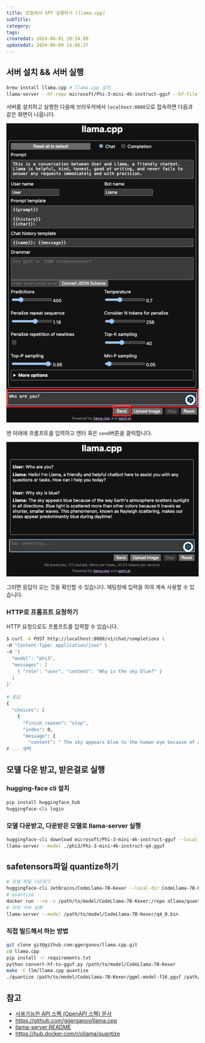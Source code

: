 ```yaml
---
title: 로컬에서 GPT 실행하기 (llama.cpp)
subTitle:
category:
tags:
createdat: 2024-06-01 20:24:00
updatedat: 2024-06-09 14:06:37
---
```


## 서버 설치 && 서버 실행

```bash
brew install llama.cpp # llama.cpp 설치
llama-server --hf-repo microsoft/Phi-3-mini-4k-instruct-gguf --hf-file Phi-3-mini-4k-instruct-q4.gguf
```

서버를 설치하고 실행한 다음에 브라우저에서 `localhost:8080`으로 접속하면 다음과
같은 화면이 나옵니다.

![main page](/images/blogs/llama-server/page.png)

맨 아래에 프롬프트를 입력하고 엔터 혹은 `send`버튼을 클릭합니다.

![chat](/images/blogs/llama-server/chat.png)

그러면 응답이 오는 것을 확인할 수 있습니다. 채팅창에 입력을 하여 계속 사용할 수 있습니다.

### HTTP로 프롬프트 요청하기

HTTP 요청으로도 프롬프트를 입력할 수 있습니다.

```bash
$ curl -X POST http://localhost:8080/v1/chat/completions \
-H "Content-Type: application/json" \
-d '{
  "model": "phi3",
  "messages": [
    { "role": "user", "content": "Why is the sky blue?" }
  ]
}'

# 응답
{
  "choices": [
    {
      "finish_reason": "stop",
      "index": 0,
      "message": {
        "content": " The sky appears blue to the human eye because of a phenomenon called Rayleigh scattering. When sunlight reaches Earth's atmosphere, it is made up of different colors of light, which correspond to different 
# ... 생략
```

## 모델 다운 받고, 받은걸로 실행

### hugging-face cli 설치

```bash
pip install huggingface_hub
huggingface-cli login
```

### 모델 다운받고, 다운받은 모델로 llama-server 실행

```bash
huggingface-cli download microsoft/Phi-3-mini-4k-instruct-gguf --local-dir phi3
llama-server --model ./phi3/Phi-3-mini-4k-instruct-q4.gguf
```

## safetensors파일 quantize하기

```bash
# 모델 파일 다운로드
huggingface-cli JetBrains/CodeLlama-7B-Kexer --local-dir CodeLlama-7B-Kexer
# quantize
docker run --rm -v /path/to/model/CodeLlama-7B-Kexer:/repo ollama/quantize -q q4_0 /repo
# 라마 서버 실행
llama-server --model /path/to/model/CodeLlama-7B-Kexer/q4_0.bin
```

### 직접 빌드해서 하는 방법

```bash
git clone git@github.com:ggerganov/llama.cpp.git
cd llama.cpp
pip install -r requirements.txt
python convert-hf-to-gguf.py /path/to/model/CodeLlama-7B-Kexer
make -C llm/llama.cpp quantize
./quantize /path/to/model/CodeLlama-7B-Kexer/ggml-model-f16.gguf /path/to/model/CodeLlama-7B-Kexer/ggml-model-Q4_K_M.gguf Q4_K_M
```

## 참고

- [사용가능한 API 스펙 (OpenAPI 스펙) 문서](https://github.com/openai/openai-openapi/blob/master/openapi.yaml)
- <https://github.com/ggerganov/llama.cpp>
- [llama-server README](https://github.com/ggerganov/llama.cpp/blob/master/examples/server/README.md)
- <https://hub.docker.com/r/ollama/quantize>
